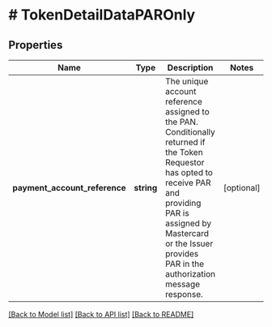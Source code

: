 # # TokenDetailDataPAROnly

## Properties

Name | Type | Description | Notes
------------ | ------------- | ------------- | -------------
**payment_account_reference** | **string** | The unique account reference assigned to the PAN. Conditionally returned if the Token Requestor has opted to receive PAR and providing PAR is assigned by Mastercard or the Issuer provides PAR in the authorization message response. | [optional]

[[Back to Model list]](../../README.md#models) [[Back to API list]](../../README.md#endpoints) [[Back to README]](../../README.md)
